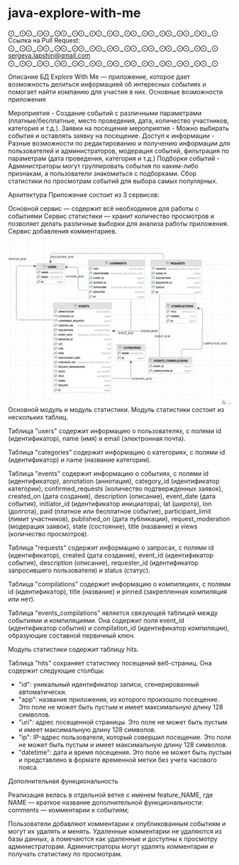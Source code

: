 # java-explore-with-me
⨀‿⨀⨀‿⨀⨀‿⨀⨀‿⨀⨀‿⨀⨀‿⨀⨀‿⨀⨀‿⨀⨀‿⨀⨀‿⨀⨀‿⨀⨀‿⨀
Ссылка на Pull Request:  
⨀‿⨀⨀‿⨀⨀‿⨀⨀‿⨀⨀‿⨀⨀‿⨀⨀‿⨀⨀‿⨀⨀‿⨀⨀‿⨀⨀‿⨀⨀‿⨀
sergeya.lapshin@gmail.com
⨀‿⨀⨀‿⨀⨀‿⨀⨀‿⨀⨀‿⨀⨀‿⨀⨀‿⨀⨀‿⨀⨀‿⨀⨀‿⨀⨀‿⨀⨀‿⨀

Описание БД
Explore With Me — приложение, которое дает возможность делиться информацией об интересных событиях и помогает найти компанию для участия в них.
Основные возможности приложения

Мероприятия - Создание событий с различными параметрами (платные/бесплатные, место проведения, дата, количество участников, категория и т.д.).
Заявки на посещение мероприятия - Можно выбирать события и оставлять заявку на посещение.
Доступ к информации - Разные возможности по редактированию и получению информации для пользователей и администраторов, модерация событий, фильтрация по параметрам (дата проведения, категория и т.д.)
Подборки событий - Администраторы могут группировать события по каким-либо признакам, а пользователи знакомиться с подборками.
Сбор статистики по просмотрам событий для выбора самых популярных.


Архитектура
Приложение состоит из 3 сервисов:

Основной сервис — содержит всё необходимое для работы с событиями
Сервис статистики — хранит количество просмотров и позволяет делать различные выборки для анализа работы приложения.
Сервис добавления комментариев.

![img.png](img.png)
Основной модуль и модуль статистики.
Модуль статистики  состоит из нескольких таблиц.

Таблица "users" содержит информацию о пользователях, с полями id (идентификатор), name (имя) и email (электронная почта).

Таблица "categories" содержит информацию о категориях, с полями id (идентификатор) и name (название категории).

Таблица "events" содержит информацию о событиях, с полями id (идентификатор), annotation (аннотация), category_id (идентификатор категории), confirmed_requests (количество подтвержденных заявок), created_on (дата создания), description (описание), event_date (дата события), initiator_id (идентификатор инициатора), lat (широта), lon (долгота), paid (платное или бесплатное событие), participant_limit (лимит участников), published_on (дата публикации), request_moderation (модерация заявок), state (состояние), title (название) и views (количество просмотров).

Таблица "requests" содержит информацию о запросах, с полями id (идентификатор), created (дата создания), event_id (идентификатор события), description (описание), requester_id (идентификатор запросившего пользователя) и status (статус).

Таблица "compilations" содержит информацию о компиляциях, с полями id (идентификатор), title (название) и pinned (закрепленная компиляция или нет).

Таблица "events_compilations" является связующей таблицей между событиями и компиляциями. Она содержит поля event_id (идентификатор события) и compilation_id (идентификатор компиляции), образующие составной первичный ключ.


Модуль статистики содержит таблицу hits.

Таблица "hits" сохраняет статистику посещений веб-страниц. Она содержит следующие столбцы:
- "id": уникальный идентификатор записи, сгенерированный автоматически.
- "app": название приложения, из которого произошло посещение. Это поле не может быть пустым и имеет максимальную длину 128 символов.
- "uri": адрес посещенной страницы. Это поле не может быть пустым и имеет максимальную длину 128 символов.
- "ip": IP-адрес пользователя, который совершил посещение. Это поле не может быть пустым и имеет максимальную длину 128 символов.
- "datetime": дата и время посещения. Это поле не может быть пустым и представлено в формате временной метки без учета часового пояса.

Дополнительная функциональность
 
Реализация велась в отдельной ветке с именем feature_NAME, где NAME — краткое название дополнительной функциональности:
    comments — комментарии к событиям;

Пользователи добавляют комментарии к опубликованным событиям и могут их удалять и менять.
Удаленные комментарии не удаляются из базы данных, а помечаются как удаленные и доступны к просмотру администраторам.
Администраторы могут удалять комментарии и получать статистику по просмотрам.